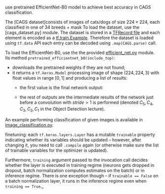 use pretrained EfficientNet-B0 model to achieve best accuracy in CAGS classification.

The [CAGS dataset]consists of images of cats/dogs of size $224×224$, each classified in one of 34 breeds + mask 
To load the dataset, use the [cags_dataset.py] module.
 The dataset is stored in a [TFRecord file](https://www.tensorflow.org/api_docs/python/tf/data/TFRecordDataset)
and each element is encoded as a [tf.train.Example](https://www.tensorflow.org/api_docs/python/tf/train/Example).
Therefore the dataset is loaded using `tf.data` API
each entry can be decoded using `.map(CAGS.parse)` call.

To load the EfficientNet-B0, use the the provided
[efficient_net.py](https://github.com/ufal/npfl114/tree/master/labs/05/efficient_net.py)
module. Its method `pretrained_efficientnet_b0(include_top)`:
- downloads the pretrained weights if they are not found;
- it returns a `tf.keras.Model` processing image of shape $(224, 224, 3)$ with
  float values in range $[0, 1]$ and producing a list of results:
  - the first value is the final network output:
   
  - the rest of outputs are the intermediate results of the network just before
    a convolution with $\textit{stride} > 1$ is performed (denoted $C_5,
    C_4, C_3, C_2, C_1$ in the Object Detection lecture).

An example performing classification of given images is available in
[image_classification.py](https://github.com/ufal/npfl114/tree/master/labs/05/image_classification.py).

finetuning:
each `tf.keras.layers.Layer` has a mutable `trainable` property indicating whether its variables should be updated 
– however, after changing it, you need to call `.compile` again 
(or otherwise make sure the list of trainable variables for the optimizer is updated). 

Furthermore, `training` argument passed to the invocation call decides 
whether the layer is executed in training regime 
(neurons gets dropped in dropout, batch normalization computes estimates on the batch) or in inference regime.
There is one exception though – if `trainable == False` on a batch normalization layer, it runs in the
inference regime even when `training == True`._
